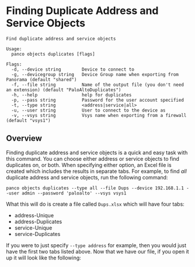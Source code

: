 # Finding Duplicate Address and Service Objects

```
Find duplicate address and service objects

Usage:
  panco objects duplicates [flags]

Flags:
  -d, --device string        Device to connect to
  -g, --devicegroup string   Device Group name when exporting from Panorama (default "shared")
  -f, --file string          Name of the output file (you don't need an extension) (default "PaloAltoDuplicates")
  -h, --help                 help for duplicates
  -p, --pass string          Password for the user account specified
  -t, --type string          <address|service|all>
  -u, --user string          User to connect to the device as
  -v, --vsys string          Vsys name when exporting from a firewall (default "vsys1")
  ```

## Overview

Finding duplicate address and service objects is a quick and easy task with this command. You can choose either
address or service objects to find duplicates on, or both. When specifying either option, an Excel file is
created which includes the results in separate tabs. For example, to find _all_ duplicate address and service
objects, run the following command:

`panco objects duplicates --type all --file Dups --device 192.168.1.1 --user admin --password 'paloalto' --vsys vsys1`

What this will do is create a file called `Dups.xlsx` which will have four tabs:

* address-Unique
* address-Duplicates
* service-Unique
* service-Duplicates

If you were to just specify `--type address` for example, then you would just have the first two tabs listed above. Now
that we have our file, if you open it up it will look like the following:
